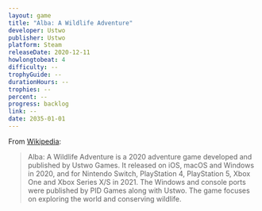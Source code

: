 ```yaml
---
layout: game
title: "Alba: A Wildlife Adventure"
developer: Ustwo
publisher: Ustwo
platform: Steam
releaseDate: 2020-12-11
howlongtobeat: 4
difficulty: --
trophyGuide: --
durationHours: --
trophies: --
percent: --
progress: backlog
link: --
date: 2035-01-01
---
```


From [Wikipedia](https://en.wikipedia.org/wiki/Alba:_A_Wildlife_Adventure):

> Alba: A Wildlife Adventure is a 2020 adventure game developed and published by Ustwo Games. It released on iOS, macOS and Windows in 2020, and for Nintendo Switch, PlayStation 4, PlayStation 5, Xbox One and Xbox Series X/S in 2021. The Windows and console ports were published by PID Games along with Ustwo. The game focuses on exploring the world and conserving wildlife.
